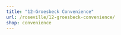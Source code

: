 ```yaml
---
title: "12-Groesbeck Convenience"
url: /roseville/12-groesbeck-convenience/
shop: convenience
---
```


